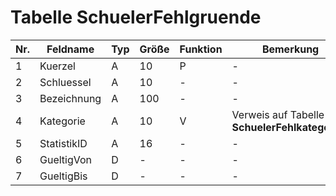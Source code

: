 # Tabelle SchuelerFehlgruende


Nr.|Feldname|Typ|Größe|Funktion|Bemerkung
--|--|--|--|--|--
1|Kuerzel|A|10|P|-
2|Schluessel|A|10|-|-
3|Bezeichnung|A|100|-|-
4|Kategorie|A|10|V|Verweis auf Tabelle **SchuelerFehlkategorien**
5|StatistikID|A|16|-|-
6|GueltigVon|D|-|-|-
7|GueltigBis|D|-|-|-
